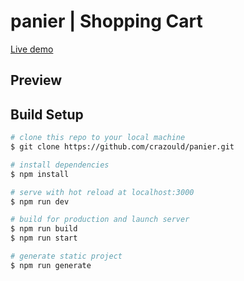 # panier | Shopping Cart

[Live demo](https://panier-seven.vercel.app/)

## Preview


## Build Setup

```bash
# clone this repo to your local machine
$ git clone https://github.com/crazould/panier.git

# install dependencies
$ npm install

# serve with hot reload at localhost:3000
$ npm run dev

# build for production and launch server
$ npm run build
$ npm run start

# generate static project
$ npm run generate
```
